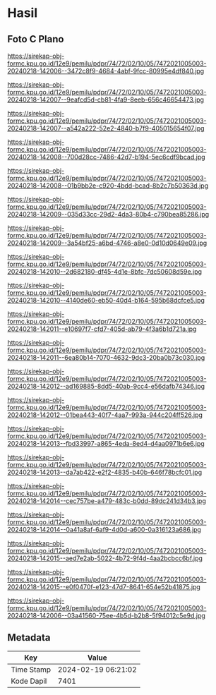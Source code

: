 # Hasil

## Foto C Plano

https://sirekap-obj-formc.kpu.go.id/12e9/pemilu/pdpr/74/72/02/10/05/7472021005003-20240218-142006--3472c8f9-4684-4abf-9fcc-80995e4df840.jpg

https://sirekap-obj-formc.kpu.go.id/12e9/pemilu/pdpr/74/72/02/10/05/7472021005003-20240218-142007--9eafcd5d-cb81-4fa9-8eeb-656c46654473.jpg

https://sirekap-obj-formc.kpu.go.id/12e9/pemilu/pdpr/74/72/02/10/05/7472021005003-20240218-142007--a542a222-52e2-4840-b7f9-405015654f07.jpg

https://sirekap-obj-formc.kpu.go.id/12e9/pemilu/pdpr/74/72/02/10/05/7472021005003-20240218-142008--700d28cc-7486-42d7-b194-5ec6cdf9bcad.jpg

https://sirekap-obj-formc.kpu.go.id/12e9/pemilu/pdpr/74/72/02/10/05/7472021005003-20240218-142008--01b9bb2e-c920-4bdd-bcad-8b2c7b50363d.jpg

https://sirekap-obj-formc.kpu.go.id/12e9/pemilu/pdpr/74/72/02/10/05/7472021005003-20240218-142009--035d33cc-29d2-4da3-80b4-c790bea85286.jpg

https://sirekap-obj-formc.kpu.go.id/12e9/pemilu/pdpr/74/72/02/10/05/7472021005003-20240218-142009--3a54bf25-a6bd-4746-a8e0-0d10d0649e09.jpg

https://sirekap-obj-formc.kpu.go.id/12e9/pemilu/pdpr/74/72/02/10/05/7472021005003-20240218-142010--2d682180-df45-4d1e-8bfc-7dc50608d59e.jpg

https://sirekap-obj-formc.kpu.go.id/12e9/pemilu/pdpr/74/72/02/10/05/7472021005003-20240218-142010--4140de60-eb50-40d4-b164-595b68dcfce5.jpg

https://sirekap-obj-formc.kpu.go.id/12e9/pemilu/pdpr/74/72/02/10/05/7472021005003-20240218-142011--e10697f7-cfd7-405d-ab79-4f3a6b1d721a.jpg

https://sirekap-obj-formc.kpu.go.id/12e9/pemilu/pdpr/74/72/02/10/05/7472021005003-20240218-142011--6ea80b14-7070-4632-9dc3-20ba0b73c030.jpg

https://sirekap-obj-formc.kpu.go.id/12e9/pemilu/pdpr/74/72/02/10/05/7472021005003-20240218-142012--ad169885-8dd5-40ab-9cc4-e56dafb74346.jpg

https://sirekap-obj-formc.kpu.go.id/12e9/pemilu/pdpr/74/72/02/10/05/7472021005003-20240218-142012--01bea443-40f7-4aa7-993a-944c204ff526.jpg

https://sirekap-obj-formc.kpu.go.id/12e9/pemilu/pdpr/74/72/02/10/05/7472021005003-20240218-142013--fbd33997-a865-4eda-8ed4-d4aa0971b6e6.jpg

https://sirekap-obj-formc.kpu.go.id/12e9/pemilu/pdpr/74/72/02/10/05/7472021005003-20240218-142013--da7ab422-e2f2-4835-b40b-646f78bcfc01.jpg

https://sirekap-obj-formc.kpu.go.id/12e9/pemilu/pdpr/74/72/02/10/05/7472021005003-20240218-142014--cec757be-a479-483c-b0dd-89dc241d34b3.jpg

https://sirekap-obj-formc.kpu.go.id/12e9/pemilu/pdpr/74/72/02/10/05/7472021005003-20240218-142014--0a41a8af-6af9-4d0d-a600-0a316123a686.jpg

https://sirekap-obj-formc.kpu.go.id/12e9/pemilu/pdpr/74/72/02/10/05/7472021005003-20240218-142015--aed7e2ab-5022-4b72-9f4d-4aa2bcbcc6bf.jpg

https://sirekap-obj-formc.kpu.go.id/12e9/pemilu/pdpr/74/72/02/10/05/7472021005003-20240218-142015--e0f0470f-e123-47d7-8641-654e52b41875.jpg

https://sirekap-obj-formc.kpu.go.id/12e9/pemilu/pdpr/74/72/02/10/05/7472021005003-20240218-142006--03a41560-75ee-4b5d-b2b8-5f94012c5e9d.jpg


## Metadata

| Key        | Value               |
| ---------- | ------------------- |
| Time Stamp | 2024-02-19 06:21:02 |
| Kode Dapil | 7401                |



